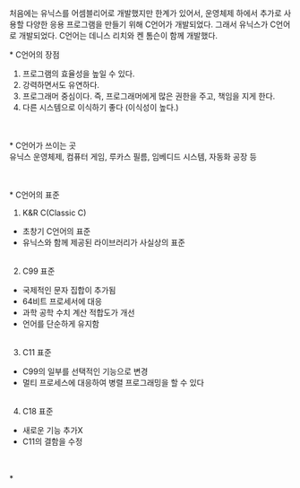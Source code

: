 처음에는 유닉스를 어셈블리어로 개발했지만 한계가 있어서,
운영체제 하에서 추가로 사용할 다양한 응용 프로그램을 만들기 위해 C언어가 개발되었다.
그래서 유닉스가 C언어로 개발되었다.
C언어는 데니스 리치와 켄 톰슨이 함께 개발했다.


\* C언어의 장점
1. 프로그램의 효율성을 높일 수 있다.
2. 강력하면서도 유연하다.
3. 프로그래머 중심이다. 즉, 프로그래머에게 많은 권한을 주고, 책임을 지게 한다.
4. 다른 시스템으로 이식하기 좋다 (이식성이 높다.)
<br><br><br>


\* C언어가 쓰이는 곳<br>
유닉스 운영체제, 컴퓨터 게임, 루카스 필름, 임베디드 시스템, 자동화 공장 등
<br><br><br>


\* C언어의 표준<br>
1. K&R C(Classic C)
- 초창기 C언어의 표준
- 유닉스와 함께 제공된 라이브러리가 사실상의 표준<br><br>
2. C99 표준
- 국제적인 문자 집합이 추가됨
- 64비트 프로세서에 대응
- 과학 공학 수치 계산 적합도가 개선
- 언어를 단순하게 유지함<br><br>
3. C11 표준
- C99의 일부를 선택적인 기능으로 변경
- 멀티 프로세스에 대응하여 병렬 프로그래밍을 할 수 있다<br><br>
4. C18 표준
- 새로운 기능 추가X
- C11의 결함을 수정
<br><br><br>


\* 

